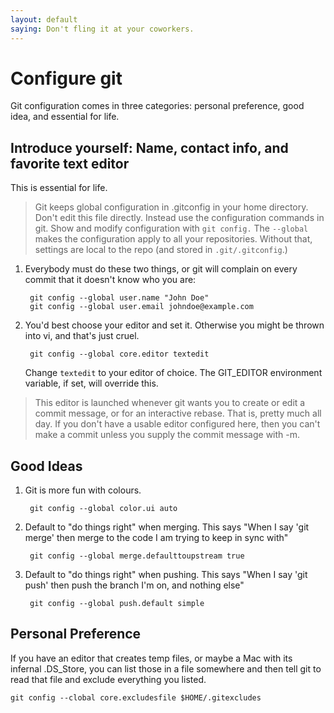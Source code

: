 ```yaml
---
layout: default
saying: Don't fling it at your coworkers.
---
```

# Configure git

Git configuration comes in three categories: personal preference, good idea, and essential for life.

## Introduce yourself: Name, contact info, and favorite text editor
This is essential for life.

> Git keeps global configuration in .gitconfig in your home directory. Don't edit this file directly. Instead use the configuration commands in git. Show and modify configuration with `git config.` The `--global` makes the configuration apply to all your repositories. Without that, settings are local to the repo (and stored in `.git/.gitconfig`.)

1. Everybody must do these two things, or git will complain on every commit that it doesn't know who you are:

        git config --global user.name "John Doe"
        git config --global user.email johndoe@example.com

1. You'd best choose your editor and set it. Otherwise you might be thrown into vi, and that's just cruel.

        git config --global core.editor textedit

    Change `textedit` to your editor of choice. The GIT_EDITOR environment variable, if set, will override this.
> This editor is launched whenever git wants you to create or edit a commit message, or for an interactive rebase. That is, pretty much all day. If you don't have a usable editor configured here, then you can't make a commit unless you supply the commit message with -m.

## Good Ideas
1. Git is more fun with colours.

        git config --global color.ui auto

1. Default to "do things right" when merging. This says "When I say 'git
merge' then merge to the code I am trying to keep in sync with"

        git config --global merge.defaulttoupstream true

1. Default to "do things right" when pushing. This says "When I say 'git
push' then push the branch I'm on, and nothing else"

        git config --global push.default simple

## Personal Preference

If you have an editor that creates temp files, or maybe a Mac with its
infernal .DS_Store, you can list those in a file somewhere and then tell
git to read that file and exclude everything you listed.

    git config --clobal core.excludesfile $HOME/.gitexcludes

